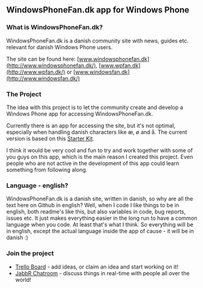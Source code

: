 ## WindowsPhoneFan.dk app for Windows Phone

### What is WindowsPhoneFan.dk?
WindowsPhoneFan.dk is a danish community site with news, guides etc. relevant for danish Windows Phone users.

The site can be found here: [www.windowsphonefan.dk](http://www.windowsphonefan.dk/), [www.wpfan.dk](http://www.wpfan.dk/) or [www.windowsfan.dk](http://www.windowsfan.dk/)

### The Project
The idea with this project is to let the community create and develop a Windows Phone app for accessing WindowsPhoneFan.dk.

Currently there is an app for accessing the site, but it's not optimal, especially when handling danish characters like æ, ø and å.
The current version is based on this [Starter Kit](https://github.com/ChrisKoenig/Windows-Phone-Starter-Kit-for-WordPress).

I think it would be very cool and fun to try and work together with some of you guys on this app, which is the main reason I created this project.
Even people who are not active in the development of this app could learn something from following along.

### Language - english?
WindowsPhoneFan.dk is a danish site, written in danish, so why are all the text here on Github in english? Well, when I code I like things to be in english, both readme's like this, but also variables in code, bug reports, issues etc. 
It just makes everything easier in the long run to have a common language when you code. At least that's what I think. So everything will be in english, except the actual language inside the app of cause - it will be in danish :)

### Join the project

* [Trello Board](https://trello.com/board/windowsphonefan-dk-app/5008483f1b92f0641b4380ec) - add ideas, or claim an idea and start working on it!
* [JabbR Chatroom](http://jabbr.net/#/rooms/wpfandk) - discuss things in real-time with people all over the world!